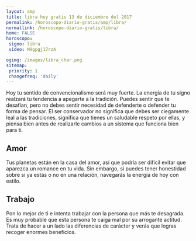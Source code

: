 ```yaml
---
layout: amp
title: libra hoy gratis 13 de diciembre del 2017 
permalink: /horoscopo-diario-gratis/amp/libra/
normallink: /horoscopo-diario-gratis/libra/
home: FALSE
horoscopo:
 signo: libra
 video: M9gpgj17rzA

ogimg: /images/libra_char.png
sitemap:
 priority: 1
 changefreq: 'daily'
---
```



Hoy tu sentido de convencionalismo será muy fuerte. La energía de tu signo realzará tu tendencia a apegarte a la tradición. Puedes sentir que te desafían, pero no debes sentir necesidad de defenderte o defender tu forma de pensar. El ser conservador no significa que debes ser ciegamente leal a las tradiciones, significa que tienes un saludable respeto por ellas, y piensa bien antes de realizarle cambios a un sistema que funciona bien para ti.

## Amor

Tus planetas están en la casa del amor, así que podría ser difícil evitar que aparezca un romance en tu vida. Sin embargo, si puedes tener honestidad sobre si ya estás o no en una relación, navegarás la energía de hoy con estilo.

## Trabajo

Pon lo mejor de ti e intenta trabajar con la persona que más te desagrada. Es muy probable que esta persona te caiga mal por su arrogante actitud. Trata de hacer a un lado las diferencias de carácter y verás que logras recoger enormes beneficios.